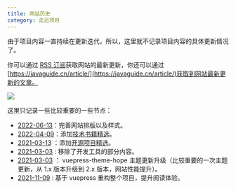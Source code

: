 ```yaml
---
title: 网站历史
category: 走近项目
---
```


由于项目内容一直持续在更新迭代，所以，这里就不记录项目内容的具体更新情况了。

你可以通过 [RSS 订阅](https://javaguide.cn/feed.json)获取网站的最新更新，你还可以通过 [https://javaguide.cn/article/](https://javaguide.cn/article/)获取到网站最新更新的文章。

![](https://oss.javaguide.cn/github/javaguideimage-20220614172338606.png)

这里只记录一些比较重要的一些节点：

- [2022-06-13](https://github.com/Snailclimb/JavaGuide/commit/83efb36fb56d197f2c4b471084b884c6a4f23e37)：完善网站排版以及样式。
- [2022-04-09](https://github.com/Snailclimb/JavaGuide/commit/618477f96c4a976cfe5a3bba2f646c0d20e3137e)：添加[技术书籍精选](https://javaguide.cn/books/)。
- [2021-03-13](https://github.com/Snailclimb/JavaGuide/commit/5c45af9c7a7cff0d3bc905b09b3bc42f2ee8a88a) ：添加[开源项目精选](https://javaguide.cn/open-source-project/)。
- [2021-03-03](https://github.com/Snailclimb/JavaGuide/commit/827996e7722fd51718863d4bee156a8c6c759ff5) : 移除了开发工具的部分内容。
- [2021-03-03](https://github.com/Snailclimb/JavaGuide/commit/5a5f8ccb3bfb8d6ba8ac41295f1a1e4555395260) ： vuepress-theme-hope 主题更新升级（比较重要的一次主题更新，从 1.x 版本升级到 2.x 版本，网站性能提升）。
- [2021-11-09](https://github.com/Snailclimb/JavaGuide/commit/dc45389934b7763f4f9789168f71c72ef303d3c4) : 基于 vuepress 重构整个项目，提升阅读体验。


